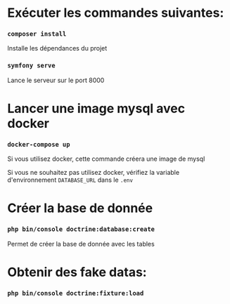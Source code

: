 # Exécuter les commandes suivantes:

### `composer install`

Installe les dépendances du projet

### `symfony serve`

Lance le serveur sur le port 8000

# Lancer une image mysql avec docker

### `docker-compose up`

Si vous utilisez docker, cette commande créera une image de mysql

Si vous ne souhaitez pas utilisez docker, vérifiez la variable d'environnement `DATABASE_URL` dans le `.env`

# Créer la base de donnée

### `php bin/console doctrine:database:create`

Permet de créer la base de donnée avec les tables

# Obtenir des fake datas:

### `php bin/console doctrine:fixture:load`
